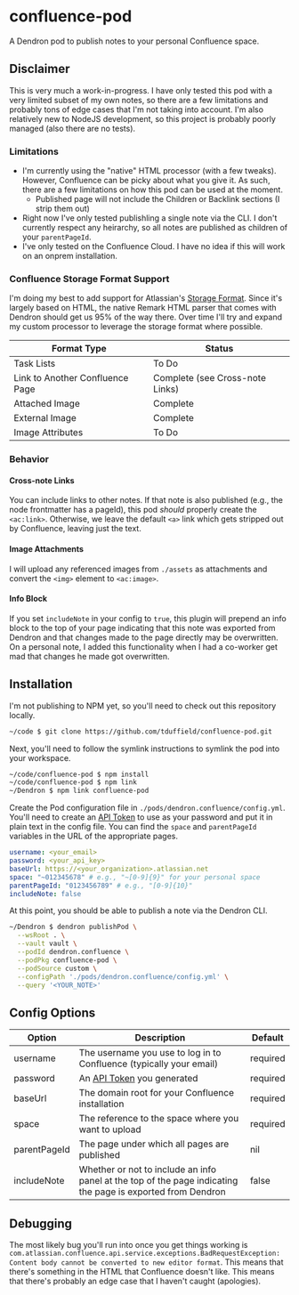 # confluence-pod
A Dendron pod to publish notes to your personal Confluence space.

## Disclaimer
This is very much a work-in-progress. I have only tested this pod with a very limited subset of my own notes, so there  are a few limitations and probably tons of edge cases that I'm not taking into account. I'm also relatively new to NodeJS development, so this project is probably poorly managed (also there are no tests).

### Limitations
* I'm currently using the "native" HTML processor (with a few tweaks). However, Confluence can be picky about what you give it. As such, there are a few limitations on how this pod can be used at the moment.
  * Published page will not include the Children or Backlink sections (I strip them out)
* Right now I've only tested publishling a single note via the CLI. I don't currently respect any heirarchy, so all notes are published as children of your `parentPageId`.
* I've only tested on the Confluence Cloud. I have no idea if this will work on an onprem installation.

### Confluence Storage Format Support
I'm doing my best to add support for Atlassian's [Storage Format](https://confluence.atlassian.com/doc/confluence-storage-format-790796544.html). Since it's largely based on HTML, the native Remark HTML parser that comes with Dendron should get us 95% of the way there. Over time I'll try and expand my custom processor to leverage the storage format where possible.

Format Type | Status
--- | ---
Task Lists | To Do
Link to Another Confluence Page | Complete (see Cross-note Links)
Attached Image | Complete
External Image | Complete
Image Attributes | To Do

### Behavior
#### Cross-note Links
You can include links to other notes. If that note is also published (e.g., the node frontmatter has a pageId), this pod _should_ properly create the `<ac:link>`. Otherwise, we leave the default `<a>` link which gets stripped out by Confluence, leaving just the text.
#### Image Attachments
I will upload any referenced images from `./assets` as attachments and convert the `<img>` element to `<ac:image>`.

#### Info Block
If you set `includeNote` in your config to `true`, this plugin will prepend an info block to the top of your page indicating that this note was exported from Dendron and that changes made to the page directly may be overwritten. On a personal note, I added this functionality when I had a co-worker get mad that changes he made got overwritten.

## Installation

I'm not publishing to NPM yet, so you'll need to check out this repository locally.

```bash
~/code $ git clone https://github.com/tduffield/confluence-pod.git
```

Next, you'll need to follow the symlink instructions to symlink the pod into your workspace.

```bash
~/code/confluence-pod $ npm install
~/code/confluence-pod $ npm link
~/Dendron $ npm link confluence-pod
```

Create the Pod configuration file in `./pods/dendron.confluence/config.yml`. You'll need to create an [API Token](https://id.atlassian.com/manage/api-tokens) to use as your password and put it in plain text in the config file. You can find the `space` and `parentPageId` variables in the URL of the appropriate pages.
```yaml
username: <your_email>
password: <your_api_key>
baseUrl: https://<your_organization>.atlassian.net
space: "~012345678" # e.g., "~[0-9]{9}" for your personal space
parentPageId: "0123456789" # e.g., "[0-9]{10}"
includeNote: false
```

At this point, you should be able to publish a note via the Dendron CLI.

```bash
~/Dendron $ dendron publishPod \
  --wsRoot . \
  --vault vault \
  --podId dendron.confluence \
  --podPkg confluence-pod \
  --podSource custom \
  --configPath './pods/dendron.confluence/config.yml' \
  --query '<YOUR_NOTE>'
```

## Config Options
Option | Description | Default
--- | --- | ---
username | The username you use to log in to Confluence (typically your email) | required
password | An [API Token](https://id.atlassian.com/manage/api-tokens) you generated | required
baseUrl | The domain root for your Confluence installation | required
space | The reference to the space where you want to upload | required
parentPageId | The page under which all pages are published | nil
includeNote | Whether or not to include an info panel at the top of the page indicating the page is exported from Dendron | false

## Debugging
The most likely bug you'll run into once you get things working is `com.atlassian.confluence.api.service.exceptions.BadRequestException: Content body cannot be converted to new editor format`. This means that there's something in the HTML that Confluence doesn't like. This means that there's probably an edge case that I haven't caught (apologies).
